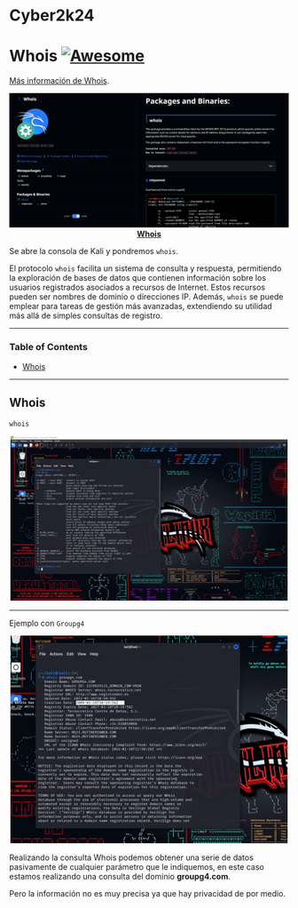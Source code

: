 # Cyber2k24

# Whois [![Awesome](https://awesome.re/badge.svg)](https://awesome.re)

[Más información de Whois](https://www.kali.org/tools/whois/).

<p align="center">
  <img src="image/Screenshot_4.png" /><br />
  <strong><a href="https://www.kali.org/tools/whois/">Whois</a></strong>
</p>


Se abre la consola de Kali y pondremos `whois`.


El protocolo `whois` facilita un sistema de consulta y respuesta, permitiendo la exploración de bases de datos que contienen información sobre los usuarios registrados asociados a recursos de Internet. Estos recursos pueden ser nombres de dominio o direcciones IP. Además, `whois` se puede emplear para tareas de gestión más avanzadas, extendiendo su utilidad más allá de simples consultas de registro.

---


### **Table of Contents**

- [Whois](#whois)

---


## Whois

```
whois
```

<div align="center"><img src="image/Screenshot_1.png" alt="Example: Whois" width="500" /></div>

---

Ejemplo con `Groupg4`

<div align="center"><img src="image/Screenshot_2.png" alt="Example: Whois" width="500" /></div>

Realizando la consulta Whois podemos obtener una serie de datos pasivamente de cualquier parámetro que le indiquemos, en este caso estamos realizando una consulta del dominio __groupg4.com__.

Pero la información no es muy precisa ya que hay privacidad de por medio.